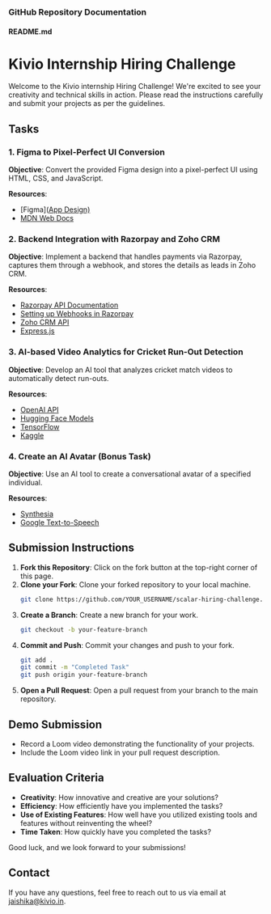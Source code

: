 ### GitHub Repository Documentation

#### README.md

# Kivio Internship Hiring Challenge

Welcome to the Kivio internship Hiring Challenge! We're excited to see your creativity and technical skills in action. Please read the instructions carefully and submit your projects as per the guidelines.

## Tasks

### 1. Figma to Pixel-Perfect UI Conversion
**Objective**: Convert the provided Figma design into a pixel-perfect UI using HTML, CSS, and JavaScript.

**Resources**:
- [Figma]([App Design)](https://www.figma.com/design/og5WHizgFjQ7R6l59QWa29/LMS-APP?m=dev)
- [MDN Web Docs](https://developer.mozilla.org/en-US/)

### 2. Backend Integration with Razorpay and Zoho CRM
**Objective**: Implement a backend that handles payments via Razorpay, captures them through a webhook, and stores the details as leads in Zoho CRM.

**Resources**:
- [Razorpay API Documentation](https://razorpay.com/docs/)
- [Setting up Webhooks in Razorpay](https://razorpay.com/docs/webhooks/)
- [Zoho CRM API](https://www.zoho.com/crm/developer/docs/api/v2/)
- [Express.js](https://expressjs.com/)

### 3. AI-based Video Analytics for Cricket Run-Out Detection
**Objective**: Develop an AI tool that analyzes cricket match videos to automatically detect run-outs.

**Resources**:
- [OpenAI API](https://beta.openai.com/)
- [Hugging Face Models](https://huggingface.co/models)
- [TensorFlow](https://www.tensorflow.org/)
- [Kaggle](https://www.kaggle.com/)

### 4. Create an AI Avatar (Bonus Task)
**Objective**: Use an AI tool to create a conversational avatar of a specified individual.

**Resources**:
- [Synthesia](https://www.synthesia.io/)
- [Google Text-to-Speech](https://cloud.google.com/text-to-speech)

## Submission Instructions

1. **Fork this Repository**: Click on the fork button at the top-right corner of this page.
2. **Clone your Fork**: Clone your forked repository to your local machine.
   ```sh
   git clone https://github.com/YOUR_USERNAME/scalar-hiring-challenge.git
   
3. **Create a Branch**: Create a new branch for your work.
   ```sh
   git checkout -b your-feature-branch
   
4. **Commit and Push**: Commit your changes and push to your fork.
   ```sh
   git add .
   git commit -m "Completed Task"
   git push origin your-feature-branch
   
5. **Open a Pull Request**: Open a pull request from your branch to the main repository.

## Demo Submission

- Record a Loom video demonstrating the functionality of your projects.
- Include the Loom video link in your pull request description.

## Evaluation Criteria

- **Creativity**: How innovative and creative are your solutions?
- **Efficiency**: How efficiently have you implemented the tasks?
- **Use of Existing Features**: How well have you utilized existing tools and features without reinventing the wheel?
- **Time Taken**: How quickly have you completed the tasks?

Good luck, and we look forward to your submissions!

## Contact

If you have any questions, feel free to reach out to us via email at [jaishika@kivio.in](mailto:jaishika@kivio.in).
